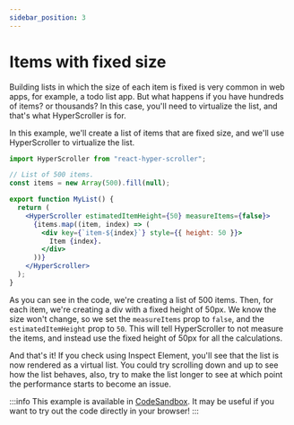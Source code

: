 ```yaml
---
sidebar_position: 3
---
```


# Items with fixed size

Building lists in which the size of each item is fixed is very common in web apps, for example, a todo list app. But what happens if you have hundreds of items? or thousands? In this case, you'll need to virtualize the list, and that's what HyperScroller is for.

In this example, we'll create a list of items that are fixed size, and we'll use HyperScroller to virtualize the list.

```jsx {8}
import HyperScroller from "react-hyper-scroller";

// List of 500 items.
const items = new Array(500).fill(null);

export function MyList() {
  return (
    <HyperScroller estimatedItemHeight={50} measureItems={false}>
      {items.map((item, index) => (
        <div key={`item-${index}`} style={{ height: 50 }}>
          Item {index}.
        </div>
      ))}
    </HyperScroller>
  );
}
```

As you can see in the code, we're creating a list of 500 items. Then, for each item, we're creating a div with a fixed height of 50px. We know the size won't change, so we set the `measureItems` prop to `false`, and the `estimatedItemHeight` prop to `50`. This will tell HyperScroller to not measure the items, and instead use the fixed height of 50px for all the calculations.

And that's it! If you check using Inspect Element, you'll see that the list is now rendered as a virtual list. You could try scrolling down and up to see how the list behaves, also, try to make the list longer to see at which point the performance starts to become an issue.

:::info
This example is available in [CodeSandbox](https://codesandbox.io/s/react-hyper-scroller-v3-items-with-fixed-size-example-1-twk37?file=/src/App.js). It may be useful if you want to try out the code directly in your browser!
:::
